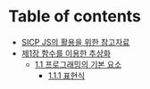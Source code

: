 # Table of contents

* [SICP JS의 활용을 위한 참고자료](README.md)
* [제1장 함수를 이용한 추상화](1/README.md)
  * [1.1 프로그래밍의 기본 요소](1/1.1/README.md)
    * [1.1.1 표현식](1/1.1/1.1.1.md)
